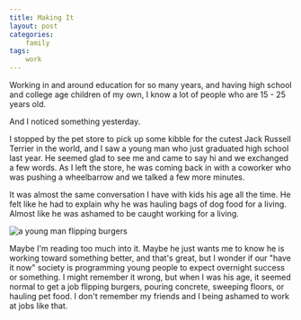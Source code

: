 ```yaml
---
title: Making It
layout: post
categories:
    family
tags:
    work
---
```

Working in and around education for so many years, and having high school and college age children of my own, I know a lot of people who are 15 - 25 years old. 

And I noticed something yesterday.

I stopped by the pet store to pick up some kibble for the cutest Jack Russell Terrier in the world, and I saw a young man who just graduated high school last year. He seemed glad to see me and came to say hi and we exchanged a few words. As I left the store, he was coming back in with a coworker who was pushing a wheelbarrow and we talked a few more minutes.

It was almost the same conversation I have with kids his age all the time. He felt like he had to explain why he was hauling bags of dog food for a living. Almost like he was ashamed to be caught working for a living.

![a young man flipping burgers](https://farm9.staticflickr.com/8383/8526749307_7c26e297fc_z.jpg "Flipping Burgers")

Maybe I'm reading too much into it. Maybe he just wants me to know he is working toward something better, and that's great, but I wonder if our "have it now" society is programming young people to expect overnight success or something. I might remember it wrong, but when I was his age, it seemed normal to get a job flipping burgers, pouring concrete, sweeping floors, or hauling pet food. I don't remember my friends and I being ashamed to work at jobs like that.

